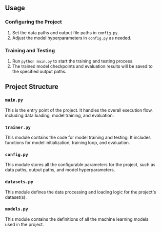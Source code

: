 ## Usage

### Configuring the Project
1. Set the data paths and output file paths in `config.py`.
2. Adjust the model hyperparameters in `config.py` as needed.

### Training and Testing
1. Run `python main.py` to start the training and testing process.
2. The trained model checkpoints and evaluation results will be saved to the specified output paths.

## Project Structure

### `main.py`
This is the entry point of the project. It handles the overall execution flow, including data loading, model training, and evaluation.

### `trainer.py`
This module contains the code for model training and testing. It includes functions for model initialization, training loop, and evaluation.

### `config.py`
This module stores all the configurable parameters for the project, such as data paths, output paths, and model hyperparameters.

### `datasets.py`
This module defines the data processing and loading logic for the project's dataset(s).

### `models.py`
This module contains the definitions of all the machine learning models used in the project.